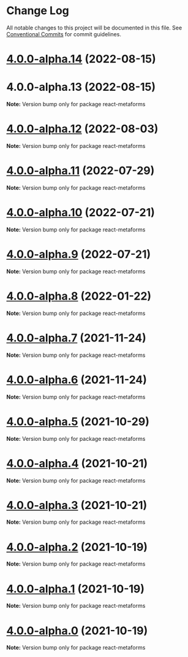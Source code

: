 # Change Log

All notable changes to this project will be documented in this file.
See [Conventional Commits](https://conventionalcommits.org) for commit guidelines.

# [4.0.0-alpha.14](https://github.com/flsy/react-metaforms/compare/react-metaforms@4.0.0-alpha.12...react-metaforms@4.0.0-alpha.14) (2022-08-15)



# 4.0.0-alpha.13 (2022-08-15)

**Note:** Version bump only for package react-metaforms





# [4.0.0-alpha.12](https://github.com/flsy/react-metaforms/compare/react-metaforms@4.0.0-alpha.11...react-metaforms@4.0.0-alpha.12) (2022-08-03)

**Note:** Version bump only for package react-metaforms





# [4.0.0-alpha.11](https://github.com/flsy/react-metaforms/compare/react-metaforms@4.0.0-alpha.10...react-metaforms@4.0.0-alpha.11) (2022-07-29)

**Note:** Version bump only for package react-metaforms





# [4.0.0-alpha.10](https://github.com/flsy/react-metaforms/compare/react-metaforms@4.0.0-alpha.9...react-metaforms@4.0.0-alpha.10) (2022-07-21)

**Note:** Version bump only for package react-metaforms





# [4.0.0-alpha.9](https://github.com/flsy/react-metaforms/compare/react-metaforms@4.0.0-alpha.8...react-metaforms@4.0.0-alpha.9) (2022-07-21)

**Note:** Version bump only for package react-metaforms





# [4.0.0-alpha.8](https://github.com/flsy/react-metaforms/compare/react-metaforms@4.0.0-alpha.7...react-metaforms@4.0.0-alpha.8) (2022-01-22)

**Note:** Version bump only for package react-metaforms





# [4.0.0-alpha.7](https://github.com/flsy/react-metaforms/compare/react-metaforms@4.0.0-alpha.6...react-metaforms@4.0.0-alpha.7) (2021-11-24)

**Note:** Version bump only for package react-metaforms





# [4.0.0-alpha.6](https://github.com/flsy/react-metaforms/compare/react-metaforms@4.0.0-alpha.5...react-metaforms@4.0.0-alpha.6) (2021-11-24)

**Note:** Version bump only for package react-metaforms





# [4.0.0-alpha.5](https://github.com/flsy/react-metaforms/compare/react-metaforms@4.0.0-alpha.4...react-metaforms@4.0.0-alpha.5) (2021-10-29)

**Note:** Version bump only for package react-metaforms





# [4.0.0-alpha.4](https://github.com/flsy/react-metaforms/compare/react-metaforms@4.0.0-alpha.3...react-metaforms@4.0.0-alpha.4) (2021-10-21)

**Note:** Version bump only for package react-metaforms





# [4.0.0-alpha.3](https://github.com/flsy/react-metaforms/compare/react-metaforms@4.0.0-alpha.2...react-metaforms@4.0.0-alpha.3) (2021-10-21)

**Note:** Version bump only for package react-metaforms





# [4.0.0-alpha.2](https://github.com/flsy/react-metaforms/compare/react-metaforms@4.0.0-alpha.1...react-metaforms@4.0.0-alpha.2) (2021-10-19)

**Note:** Version bump only for package react-metaforms





# [4.0.0-alpha.1](https://github.com/flsy/react-metaforms/compare/react-metaforms@4.0.0-alpha.0...react-metaforms@4.0.0-alpha.1) (2021-10-19)

**Note:** Version bump only for package react-metaforms





# [4.0.0-alpha.0](https://github.com/flsy/react-metaforms/compare/react-metaforms@4.0.0...react-metaforms@4.0.0-alpha.0) (2021-10-19)

**Note:** Version bump only for package react-metaforms
